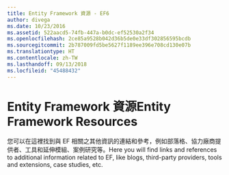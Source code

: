 ```yaml
---
title: Entity Framework 資源 - EF6
author: divega
ms.date: 10/23/2016
ms.assetid: 522aacd5-74fb-447a-b0dc-ef52530a2f34
ms.openlocfilehash: 2ce85a9528b042d36b5de0e33df302856595bcdb
ms.sourcegitcommit: 2b787009fd5be5627f1189ee396e708cd130e07b
ms.translationtype: HT
ms.contentlocale: zh-TW
ms.lasthandoff: 09/13/2018
ms.locfileid: "45488432"
---
```

# <a name="entity-framework-resources"></a><span data-ttu-id="3cee8-102">Entity Framework 資源</span><span class="sxs-lookup"><span data-stu-id="3cee8-102">Entity Framework Resources</span></span>
<span data-ttu-id="3cee8-103">您可以在這裡找到與 EF 相關之其他資訊的連結和參考，例如部落格、協力廠商提供者、工具和延伸模組、案例研究等。</span><span class="sxs-lookup"><span data-stu-id="3cee8-103">Here you will find links and references to additional information related to EF, like blogs, third-party providers, tools and extensions, case studies, etc.</span></span>
